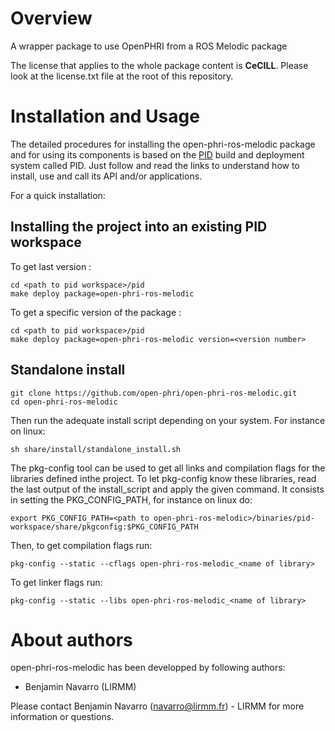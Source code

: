 
Overview
=========

A wrapper package to use OpenPHRI from a ROS Melodic package



The license that applies to the whole package content is **CeCILL**. Please look at the license.txt file at the root of this repository.

Installation and Usage
=======================

The detailed procedures for installing the open-phri-ros-melodic package and for using its components is based on the [PID](http://pid.lirmm.net/pid-framework/pages/install.html) build and deployment system called PID. Just follow and read the links to understand how to install, use and call its API and/or applications.

For a quick installation:

## Installing the project into an existing PID workspace

To get last version :
 ```
cd <path to pid workspace>/pid
make deploy package=open-phri-ros-melodic
```

To get a specific version of the package :
 ```
cd <path to pid workspace>/pid
make deploy package=open-phri-ros-melodic version=<version number>
```

## Standalone install
 ```
git clone https://github.com/open-phri/open-phri-ros-melodic.git
cd open-phri-ros-melodic
```

Then run the adequate install script depending on your system. For instance on linux:
```
sh share/install/standalone_install.sh
```

The pkg-config tool can be used to get all links and compilation flags for the libraries defined inthe project. To let pkg-config know these libraries, read the last output of the install_script and apply the given command. It consists in setting the PKG_CONFIG_PATH, for instance on linux do:
```
export PKG_CONFIG_PATH=<path to open-phri-ros-melodic>/binaries/pid-workspace/share/pkgconfig:$PKG_CONFIG_PATH
```

Then, to get compilation flags run:

```
pkg-config --static --cflags open-phri-ros-melodic_<name of library>
```

To get linker flags run:

```
pkg-config --static --libs open-phri-ros-melodic_<name of library>
```


About authors
=====================

open-phri-ros-melodic has been developped by following authors: 
+ Benjamin Navarro (LIRMM)

Please contact Benjamin Navarro (navarro@lirmm.fr) - LIRMM for more information or questions.



